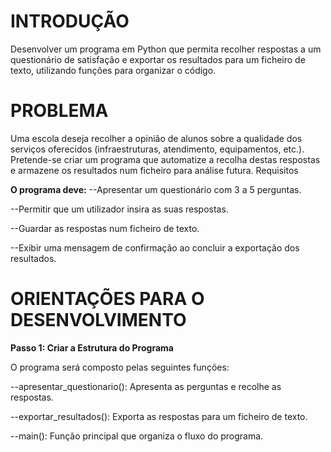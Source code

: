 # **INTRODUÇÃO**

Desenvolver um programa em Python que permita recolher respostas a um questionário de satisfação e exportar os resultados para um ficheiro de texto, utilizando funções para organizar o código.


# **PROBLEMA**
Uma escola deseja recolher a opinião de alunos sobre a qualidade dos serviços oferecidos (infraestruturas, atendimento, equipamentos, etc.). Pretende-se criar um programa que automatize a recolha destas respostas e armazene os resultados num ficheiro para análise futura.
Requisitos

**O programa deve:**
--Apresentar um questionário com 3 a 5 perguntas.

--Permitir que um utilizador insira as suas respostas.

--Guardar as respostas num ficheiro de texto.

--Exibir uma mensagem de confirmação ao concluir a exportação dos resultados.


# **ORIENTAÇÕES PARA O DESENVOLVIMENTO**

  **Passo 1: Criar a Estrutura do Programa**
  
O programa será composto pelas seguintes funções:

--apresentar_questionario(): Apresenta as perguntas e recolhe as respostas.

--exportar_resultados(): Exporta as respostas para um ficheiro de texto.

--main(): Função principal que organiza o fluxo do programa.

